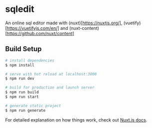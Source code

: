 # sqledit
An online sql editor made with (nuxt)[https://nuxtjs.org/], (vuetify)[https://vuetifyjs.com/en/] and (nuxt-content)[https://github.com/nuxt/content]
## Build Setup

```bash
# install dependencies
$ npm install

# serve with hot reload at localhost:3000
$ npm run dev

# build for production and launch server
$ npm run build
$ npm run start

# generate static project
$ npm run generate
```

For detailed explanation on how things work, check out [Nuxt.js docs](https://nuxtjs.org).
